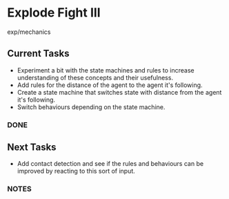 # Explode Fight III
exp/mechanics

## Current Tasks
- Experiment a bit with the state machines and rules to increase understanding of these concepts and their usefulness.
- Add rules for the distance of the agent to the agent it's following.
- Create a state machine that switches state with distance from the agent it's following.
- Switch behaviours depending on the state machine.

### DONE

## Next Tasks
- Add contact detection and see if the rules and behaviours can be improved by reacting to this sort of input.

### NOTES
